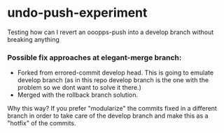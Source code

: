 # undo-push-experiment

Testing how can I revert an ooopps-push into a develop branch without breaking anything

### Possible fix approaches at elegant-merge branch:

- Forked from errored-commit develop head. This is going to emulate develop branch (as in this repo develop branch is the one with the problem so we dont want to solve it there.)
- Merged with the rollback branch solution.

Why this way? If you prefer "modularize" the commits fixed in a different branch in order to take care of the develop branch and make this as a "hotfix" of the commits.

